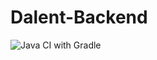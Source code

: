 # Dalent-Backend
![Java CI with Gradle](https://github.com/dalent-for-us/Dalent-Backend/workflows/Java%20CI%20with%20Gradle/badge.svg)
